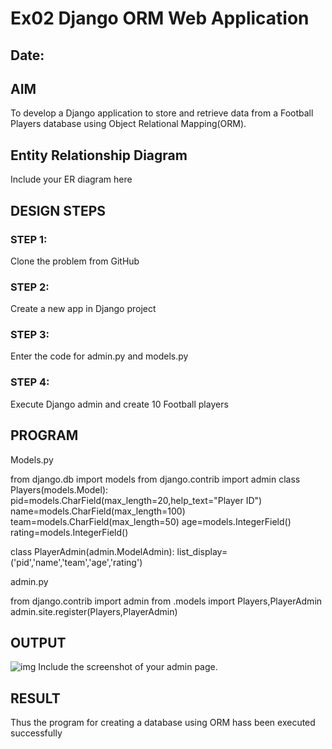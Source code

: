 # Ex02 Django ORM Web Application
## Date: 

## AIM
To develop a Django application to store and retrieve data from a Football Players database using Object Relational Mapping(ORM).

## Entity Relationship Diagram

Include your ER diagram here

## DESIGN STEPS

### STEP 1:
Clone the problem from GitHub

### STEP 2:
Create a new app in Django project

### STEP 3:
Enter the code for admin.py and models.py

### STEP 4:
Execute Django admin and create 10 Football players

## PROGRAM
Models.py

from django.db import models
from django.contrib import admin
class Players(models.Model):
    pid=models.CharField(max_length=20,help_text="Player ID")
    name=models.CharField(max_length=100)
    team=models.CharField(max_length=50)
    age=models.IntegerField()
    rating=models.IntegerField()

class PlayerAdmin(admin.ModelAdmin):
    list_display=('pid','name','team','age','rating')

admin.py

from django.contrib import admin
from .models import Players,PlayerAdmin
admin.site.register(Players,PlayerAdmin)



## OUTPUT

![img](Screenshot%20(2).png)
Include the screenshot of your admin page.


## RESULT
Thus the program for creating a database using ORM hass been executed successfully
